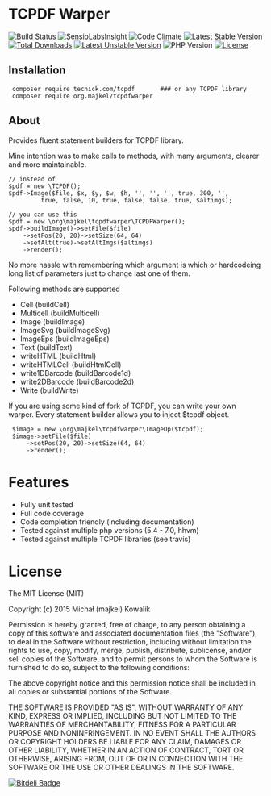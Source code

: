 TCPDF Warper
============

[![Build Status](https://travis-ci.org/majkel89/tcpdf-warper.svg?branch=master)](https://travis-ci.org/majkel89/tcpdf-warper)
[![SensioLabsInsight](https://insight.sensiolabs.com/projects/151eec45-478b-41e4-aa58-0c2d86d4f36a/mini.png)](https://insight.sensiolabs.com/projects/151eec45-478b-41e4-aa58-0c2d86d4f36a)
[![Code Climate](https://codeclimate.com/github/majkel89/tcpdf-warper/badges/gpa.svg)](https://codeclimate.com/github/majkel89/tcpdf-warper)
[![Latest Stable Version](https://poser.pugx.org/majkel.org/tcpdf-warper/v/stable)](https://packagist.org/packages/majkel.org/tcpdf-warper)
[![Total Downloads](https://poser.pugx.org/majkel.org/tcpdf-warper/downloads)](https://packagist.org/packages/majkel.org/tcpdf-warper)
[![Latest Unstable Version](https://poser.pugx.org/majkel.org/tcpdf-warper/v/unstable)](https://packagist.org/packages/majkel.org/tcpdf-warper)
![PHP Version](https://img.shields.io/badge/version-PHP%205.4%2B-lightgrey.svg)
[![License](https://poser.pugx.org/majkel.org/tcpdf-warper/license)](https://packagist.org/packages/majkel.org/tcpdf-warper)

Installation
------------

     composer require tecnick.com/tcpdf       ### or any TCPDF library
     composer require org.majkel/tcpdfwarper

About
-----

Provides fluent statement builders for TCPDF library.

Mine intention was to make calls to methods, with many arguments,
clearer and more maintainable.

    // instead of
    $pdf = new \TCPDF();
    $pdf->Image($file, $x, $y, $w, $h, '', '', '', true, 300, '',
             true, false, 10, true, false, false, true, $altimgs);

    // you can use this
    $pdf = new \org\majkel\tcpdfwarper\TCPDFWarper();
    $pdf->buildImage()->setFile($file)
        ->setPos(20, 20)->setSize(64, 64)
        ->setAlt(true)->setAltImgs($altimgs)
        ->render();

No more hassle with remembering which argument is which or hardcodeing long list of
parameters just to change last one of them.

Following methods are supported

  * Cell (buildCell)
  * Multicell (buildMulticell)
  * Image (buildImage)
  * ImageSvg (buildImageSvg)
  * ImageEps (buildImageEps)
  * Text (buildText)
  * writeHTML (buildHtml)
  * writeHTMLCell (buildHtmlCell)
  * write1DBarcode (buildBarcode1d)
  * write2DBarcode (buildBarcode2d)
  * Write (buildWrite)

If you are using some kind of fork of TCPDF, you can write your own warper.
Every statement builder allows you to inject $tcpdf object.

     $image = new \org\majkel\tcpdfwarper\ImageOp($tcpdf);
     $image->setFile($file)
         ->setPos(20, 20)->setSize(64, 64)
         ->render();

Features
========

  - Fully unit tested
  - Full code coverage
  - Code completion friendly (including documentation)
  - Tested against multiple php versions (5.4 - 7.0, hhvm)
  - Tested against multiple TCPDF libraries (see travis)

License
=======

The MIT License (MIT)

Copyright (c) 2015 Michał (majkel) Kowalik

Permission is hereby granted, free of charge, to any person obtaining a copy
of this software and associated documentation files (the "Software"), to deal
in the Software without restriction, including without limitation the rights
to use, copy, modify, merge, publish, distribute, sublicense, and/or sell
copies of the Software, and to permit persons to whom the Software is
furnished to do so, subject to the following conditions:

The above copyright notice and this permission notice shall be included in all
copies or substantial portions of the Software.

THE SOFTWARE IS PROVIDED "AS IS", WITHOUT WARRANTY OF ANY KIND, EXPRESS OR
IMPLIED, INCLUDING BUT NOT LIMITED TO THE WARRANTIES OF MERCHANTABILITY,
FITNESS FOR A PARTICULAR PURPOSE AND NONINFRINGEMENT. IN NO EVENT SHALL THE
AUTHORS OR COPYRIGHT HOLDERS BE LIABLE FOR ANY CLAIM, DAMAGES OR OTHER
LIABILITY, WHETHER IN AN ACTION OF CONTRACT, TORT OR OTHERWISE, ARISING FROM,
OUT OF OR IN CONNECTION WITH THE SOFTWARE OR THE USE OR OTHER DEALINGS IN THE
SOFTWARE.

[![Bitdeli Badge](https://d2weczhvl823v0.cloudfront.net/majkel89/tcpdf-warper/trend.png)](https://bitdeli.com/free "Bitdeli Badge")
